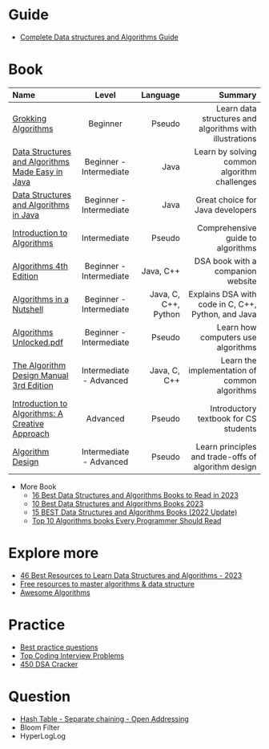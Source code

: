 # Guide
+ [Complete Data structures and Algorithms Guide](./pdf/Complete-Data-structures-and-Algorithms-Guide.pdf)

# Book

| Name                                                                                                           |          Level          |             Language |                                                 Summary |
|:---------------------------------------------------------------------------------------------------------------|:-----------------------:|---------------------:|--------------------------------------------------------:|
| [Grokking Algorithms](./pdf/Grokking-Algorithms.pdf)                                                           |        Beginner         |               Pseudo | Learn data structures and algorithms with illustrations |
| [Data Structures and Algorithms Made Easy in Java](./pdf/Data-Structures-and-Algorithms-Made-Easy-in-Java.pdf) | Beginner - Intermediate |                 Java |            Learn by solving common algorithm challenges |
| [Data Structures and Algorithms in Java](./pdf/Data-Structures-and-Algorithms-in-Java.pdf)                     | Beginner - Intermediate |                 Java |                        Great choice for Java developers |
| [Introduction to Algorithms](./pdf/Introduction-To-Algorithms-3rd-Edition.pdf)                                 |      Intermediate       |               Pseudo |                       Comprehensive guide to algorithms |
| [Algorithms 4th Edition](./pdf/Algorithms-4th-Edition.pdf)                                                     | Beginner - Intermediate |            Java, C++ |                       DSA book with a companion website |
| [Algorithms in a Nutshell](./pdf/Algorithms-in-a-Nutshell.pdf)                                                 | Beginner - Intermediate | Java, C, C++, Python |      Explains DSA with code in C, C++, Python, and Java |
| [Algorithms Unlocked.pdf](./pdf/Algorithms-Unlocked.pdf)                                                       | Beginner - Intermediate |               Pseudo |                      Learn how computers use algorithms |
| [The Algorithm Design Manual 3rd Edition](./pdf/The-Algorithm-Design-Manual-3rd-Edition.pdf)                   | Intermediate - Advanced |         Java, C, C++ |           Learn the implementation of common algorithms |
| [Introduction to Algorithms: A Creative Approach](./pdf/Introduction-to-Algorithms-A-Creative-Approach.pdf)    |        Advanced         |               Pseudo |                   Introductory textbook for CS students |
| [Algorithm Design](./pdf/Algorithm-Design.pdf)                                                                 | Intermediate - Advanced |               Pseudo |     Learn principles and trade-offs of algorithm design |

+ More Book
  + [16 Best Data Structures and Algorithms Books to Read in 2023](https://hackr.io/blog/best-data-structures-and-algorithms-books)
  + [10 Best Data Structures and Algorithms Books 2023](https://www.interviewbit.com/blog/data-structures-and-algorithms-books/)
  + [15 BEST Data Structures and Algorithms Books (2022 Update)](https://www.guru99.com/data-structure-algorithms-books.html)
  + [Top 10 Algorithms books Every Programmer Should Read](https://www.java67.com/2015/09/top-10-algorithm-books-every-programmer-read-learn.html)

# Explore more
+ [46 Best Resources to Learn Data Structures and Algorithms - 2023](https://www.mltut.com/best-resources-to-learn-data-structures-and-algorithms/)
+ [Free resources to master algorithms & data structure](https://dev.to/ayabouchiha/free-resources-to-master-algorithms-data-structure-2nfj)
+ [Awesome Algorithms](https://github.com/tayllan/awesome-algorithms)

# Practice
+ [Best practice questions](https://www.techinterviewhandbook.org/best-practice-questions/)
+ [Top Coding Interview Problems](https://takeuforward.org/interviews/strivers-sde-sheet-top-coding-interview-problems/)
+ [450 DSA Cracker](https://450dsa.com/)

# Question
+ [Hash Table - Separate chaining - Open Addressing](https://vnoi.info/wiki/algo/data-structures/hash-table.md)
+ Bloom Filter
+ HyperLogLog
